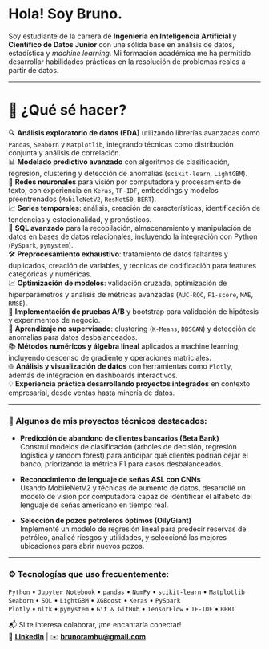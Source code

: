 <h1> Hola! Soy Bruno.</h1>

Soy estudiante de la carrera de **Ingeniería en Inteligencia Artificial** y **Científico de Datos Junior** con una sólida base en análisis de datos, estadística y *machine learning*. Mi formación académica me ha permitido desarrollar habilidades prácticas en la resolución de problemas reales a partir de datos.

---

# 🚀 ¿Qué sé hacer?

🔍 **Análisis exploratorio de datos (EDA)** utilizando librerías avanzadas como `Pandas`, `Seaborn` y `Matplotlib`, integrando técnicas como distribución conjunta y análisis de correlación.  
📊 **Modelado predictivo avanzado** con algoritmos de clasificación, regresión, clustering y detección de anomalías (`scikit-learn`, `LightGBM`).  
🧠 **Redes neuronales** para visión por computadora y procesamiento de texto, con experiencia en `Keras`, `TF-IDF`, embeddings y modelos preentrenados (`MobileNetV2`, `ResNet50`, `BERT`).  
📈 **Series temporales**: análisis, creación de características, identificación de tendencias y estacionalidad, y pronósticos.  
📂 **SQL avanzado** para la recopilación, almacenamiento y manipulación de datos en bases de datos relacionales, incluyendo la integración con Python (`PySpark`, `pymystem`).  
🛠️ **Preprocesamiento exhaustivo**: tratamiento de datos faltantes y duplicados, creación de variables, y técnicas de codificación para features categóricas y numéricas.  
📈 **Optimización de modelos**: validación cruzada, optimización de hiperparámetros y análisis de métricas avanzadas (`AUC-ROC`, `F1-score`, `MAE`, `RMSE`).  
🧪 **Implementación de pruebas A/B** y bootstrap para validación de hipótesis y experimentos de negocio.  
🧠 **Aprendizaje no supervisado**: clustering (`K-Means`, `DBSCAN`) y detección de anomalías para datos desbalanceados.  
📚 **Métodos numéricos y álgebra lineal** aplicados a machine learning, incluyendo descenso de gradiente y operaciones matriciales.  
🌐 **Análisis y visualización de datos** con herramientas como `Plotly`, además de integración en dashboards interactivos.  
💡 **Experiencia práctica desarrollando proyectos integrados** en contexto empresarial, desde ventas hasta minería de datos.

---

### 📁 Algunos de mis proyectos técnicos destacados:

- **Predicción de abandono de clientes bancarios (Beta Bank)**  
  Construí modelos de clasificación (árboles de decisión, regresión logística y random forest) para anticipar qué clientes podrían dejar el banco, priorizando la métrica F1 para casos desbalanceados.

- **Reconocimiento de lenguaje de señas ASL con CNNs**  
  Usando MobileNetV2 y técnicas de aumento de datos, desarrollé un modelo de visión por computadora capaz de identificar el alfabeto del lenguaje de señas americano en tiempo real.

- **Selección de pozos petroleros óptimos (OilyGiant)**  
  Implementé un modelo de regresión lineal para predecir reservas de petróleo, analicé riesgos y utilidades, y seleccioné las mejores ubicaciones para abrir nuevos pozos.

---

### ⚙️ Tecnologías que uso frecuentemente:

`Python` • `Jupyter Notebook` • `pandas` • `NumPy` • `scikit-learn` • `Matplotlib`  
`Seaborn` • `SQL` • `LightGBM` • `XGBoost` • `Keras` • `PySpark`  
`Plotly` • `nltk` • `pymystem` • `Git & GitHub` • `TensorFlow` • `TF-IDF` • `BERT`


📬 Si te interesa colaborar, ¡me encantaría conectar!  
🔗 **[LinkedIn](www.linkedin.com/in/bruno-ramos-huerta)** | ✉️ **brunoramhu@gmail.com**
